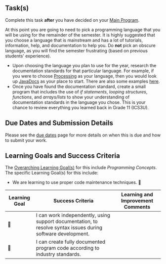 ## Task(s)

Complete this task **after** you have decided on your [Main Program](./Main-Program).

At this point you are going to need to pick a programming language that you will be using for the remainder of the semester.  It is highly suggested that you choose a language that is mainstream and has a lot of tutorials, information, help, and documentation to help you.  Do **not** pick an obscure language, as you will find the semester frustrating (based on previous students' experience).

* Upon choosing the language you plan to use for the year, research the documentation standards for that particular language. For example, if you were to choose [Processing](http://www.processing.org/) as your language, then you would look up [JavaDocs](https://en.wikipedia.org/wiki/Javadoc#Structure_of_a_Javadoc_comment) as your place to start.  There are also some examples [here](https://github.com/mrseidel-classes/ICS4U/tree/master/examples/objects).
* Once you have found the documentation standard, create a small program that includes the use of _if statements_, _looping structures_, _functions_, and _arrays/lists_ to show your understanding of documentation standards in the language you chose.  This is your chance to review everything you learned back in Grade 11 (ICS3U).

## Due Dates and Submission Details

Please see the [due dates](./Due-Dates-and-Submission-Details) page for more details on when this is due and how to submit your work.

## Learning Goals and Success Criteria

The [Overarching Learning Goal(s)](./images/ICS4U.jpg) for this include _Programming Concepts_.
The specific Learning Goal(s) for this include:
  * We are learning to use proper code maintenance techniques. &#x1F4D8;

| Learning Goal | Success Criteria  | Learning and Improvement Comments |
| ------------- | ----------------- | --------------------------------- |
| &#x1F4D8;     | I can work independently, using support documentation, to resolve syntax issues during software development. | |
| &#x1F4D8;     | I can create fully documented program code according to industry standards. | |